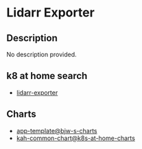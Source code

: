 # Lidarr Exporter

## Description

No description provided.

## k8 at home search

- [lidarr-exporter](https://nanne.dev/k8s-at-home-search/#/lidarr-exporter)

## Charts

- [app-template@bjw-s-charts](https://bjw-s.github.io/helm-charts/)
- [kah-common-chart@k8s-at-home-charts](https://k8s-at-home.com/charts/)
